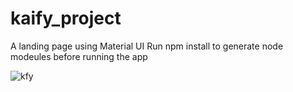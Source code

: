 # kaify_project
A landing page using Material UI
Run npm install to generate node modeules before running the app

![kfy](https://github.com/lunatic-7/kaify_project/assets/90578650/c5d288e2-2bcc-48a2-ad47-c8d39874a940)
